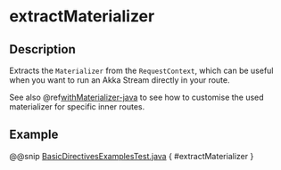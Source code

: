 <a id="extractmaterializer-java"></a>
# extractMaterializer

## Description

Extracts the `Materializer` from the `RequestContext`, which can be useful when you want to run an
Akka Stream directly in your route.

See also @ref[withMaterializer-java](withMaterializer.md#withmaterializer-java) to see how to customise the used materializer for specific inner routes.

## Example

@@snip [BasicDirectivesExamplesTest.java](../../../../../../../test/java/docs/http/javadsl/server/directives/BasicDirectivesExamplesTest.java) { #extractMaterializer }